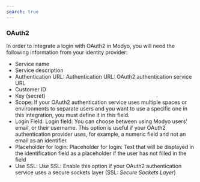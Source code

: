```yaml
---
search: true
---
```


### OAuth2

In order to integrate a login with OAuth2 in Modyo, you will need the following information from your identity provider:

- Service name
- Service description
- Authentication URL: Authentication URL: OAuth2 authentication service URL
- Customer ID
- Key (secret)
- Scope: If your OAuth2 authentication service uses multiple spaces or environments to separate users and you want to use a specific one in this integration, you must define it in this field.
- Login Field: Login field: You can choose between using Modyo users' email, or their username. This option is useful if your OAuth2 authentication provider uses, for example, a numeric field and not an email as an identifier.
- Placeholder for login: Placeholder for login: Text that will be displayed in the identification field as a placeholder if the user has not filled in the field
- Use SSL: Use SSL: Enable this option if your OAuth2 authentication service uses a secure sockets layer (SSL: _Secure Sockets Layer_)
